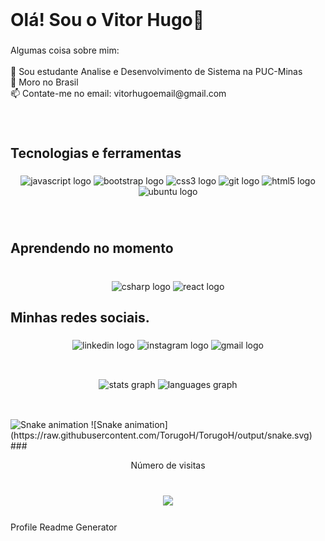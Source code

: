 <br clear="both">

<h1 align="left">Olá! Sou o Vitor Hugo👋</h1>

###

<p align="left">Algumas coisa sobre mim: <br><br>🔭 Sou estudante Analise e Desenvolvimento de Sistema na PUC-Minas<br>🏡 Moro no Brasil<br>📫 Contate-me no email: vitorhugoemail@gmail.com</p>

###

<br clear="both">

<h2 align="left">Tecnologias e ferramentas</h2>

###

<div align="center">
  <img src="https://cdn.jsdelivr.net/gh/devicons/devicon/icons/javascript/javascript-original.svg" height="40" width="52" alt="javascript logo"  />
  <img src="https://cdn.jsdelivr.net/gh/devicons/devicon/icons/bootstrap/bootstrap-original.svg" height="40" width="52" alt="bootstrap logo"  />
  <img src="https://cdn.jsdelivr.net/gh/devicons/devicon/icons/css3/css3-original.svg" height="40" width="52" alt="css3 logo"  />
  <img src="https://cdn.jsdelivr.net/gh/devicons/devicon/icons/git/git-original.svg" height="40" width="52" alt="git logo"  />
  <img src="https://cdn.jsdelivr.net/gh/devicons/devicon/icons/html5/html5-original.svg" height="40" width="52" alt="html5 logo"  />
  <img src="https://cdn.jsdelivr.net/gh/devicons/devicon/icons/ubuntu/ubuntu-plain.svg" height="40" width="52" alt="ubuntu logo"  />
</div>

###

<br clear="both">

<h2 align="left">Aprendendo no momento</h2>

###

<br clear="both">

<div align="center">
  <img src="https://cdn.jsdelivr.net/gh/devicons/devicon/icons/csharp/csharp-original.svg" height="40" width="52" alt="csharp logo"  />
  <img src="https://cdn.jsdelivr.net/gh/devicons/devicon/icons/react/react-original.svg" height="40" width="52" alt="react logo"  />
</div>

###

<h2 align="left">Minhas redes sociais.</h2>

###

<div align="center">
  <img src="https://raw.githubusercontent.com/maurodesouza/profile-readme-generator/master/src/assets/icons/social/linkedin/default.svg" width="52" height="40" alt="linkedin logo"  />
  <img src="https://raw.githubusercontent.com/maurodesouza/profile-readme-generator/master/src/assets/icons/social/instagram/default.svg" width="52" height="40" alt="instagram logo"  />
  <img src="https://raw.githubusercontent.com/maurodesouza/profile-readme-generator/master/src/assets/icons/social/gmail/default.svg" width="52" height="40" alt="gmail logo"  />
</div>

###

<h2 align="left"></h2>

###

<br clear="both">

<div align="center">
  <img src="https://github-readme-stats.vercel.app/api?hide_title=false&hide_rank=false&show_icons=true&include_all_commits=true&count_private=true&disable_animations=false&theme=dark&locale=pt-br&hide_border=true&username=TorugoH" height="150" alt="stats graph"  />
  <img src="https://github-readme-stats.vercel.app/api/top-langs?locale=pt-br&hide_title=false&layout=compact&card_width=320&langs_count=5&theme=dark&hide_border=true&username=TorugoH" height="150" alt="languages graph"  />
</div>

###

<div align="left">
</div>

###

<h2 align="left"></h2>

###

<br clear="both">
<img href="https://raw.githubusercontent.com/TorugoH/TorugoH/output/snake.svg" alt="Snake animation"/>
 ![Snake animation](https://raw.githubusercontent.com/TorugoH/TorugoH/output/snake.svg)
###

<br clear="both">

<p align="center">Número de visitas</p>

###

<br clear="both">

<div align="center">
  <img src="https://profile-counter.glitch.me/TorugoH/count.svg?"  />
</div>

###

<div align="left">
</div>

###
Profile Readme Generator
